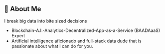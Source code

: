 <!--
**statsRcool/statsrcool** is a ✨ _special_ ✨ repository because its `README.md` (this file) appears on your GitHub profile.

Here are some ideas to get you started:

- 🔭 I’m currently working on ...
- 🌱 I’m currently learning ...
- 👯 I’m looking to collaborate on ...
- 🤔 I’m looking for help with ...
- 💬 Ask me about ...
- 📫 How to reach me: ...
- 😄 Pronouns: ...
- ⚡ Fun fact: ...
-->

## 🖖 About Me
I break big data into bite sized decisions
- Blockchain-A.I.-Analytics-Decentralized-App-as-a-Service (BAADAaaS) Expert
- Artificial intelligence aficionado and full-stack data dude that is passionate about what I can do for you. 
